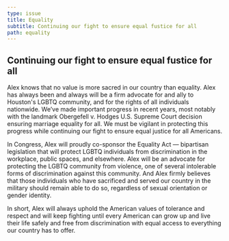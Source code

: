 ```yaml
---
type: issue
title: Equality
subtitle: Continuing our fight to ensure equal fustice for all
path: equality
---
```


## Continuing our fight to ensure equal fustice for all

Alex knows that no value is more sacred in our country than equality. Alex has
always been and always will be a firm advocate for and ally to Houston's LGBTQ
community, and for the rights of all individuals nationwide. We’ve made
important progress in recent years, most notably with the landmark Obergefell v.
Hodges U.S. Supreme Court decision ensuring marriage equality for all. We must
be vigilant in protecting this progress while continuing our fight to ensure
equal justice for all Americans.

In Congress, Alex will proudly co-sponsor the Equality Act — bipartisan
legislation that will protect LGBTQ individuals from discrimination in the
workplace, public spaces, and elsewhere. Alex will be an advocate for protecting
the LGBTQ community from violence, one of several intolerable forms of
discrimination against this community. And Alex firmly believes that those
individuals who have sacrificed and served our country in the military should
remain able to do so, regardless of sexual orientation or gender identity.

In short, Alex will always uphold the American values of tolerance and respect
and will keep fighting until every American can grow up and live their life
safely and free from discrimination with equal access to everything our country
has to offer.
